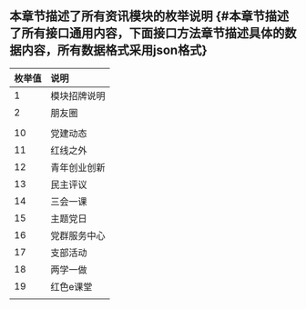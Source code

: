 ## 本章节描述了所有资讯模块的枚举说明 {#本章节描述了所有接口通用内容，下面接口方法章节描述具体的数据内容，所有数据格式采用json格式}

| 枚举值 | 说明 |
| :--- | :--- |
| 1 | 模块招牌说明 |
| 2 | 朋友圈 |
|  |  |
| 10 | 党建动态 |
| 11 | 红线之外 |
| 12 | 青年创业创新 |
| 13 | 民主评议 |
| 14 | 三会一课 |
| 15 | 主题党日 |
| 16 | 党群服务中心 |
| 17 | 支部活动 |
| 18 | 两学一做 |
| 19 | 红色e课堂 |
|  |  |




